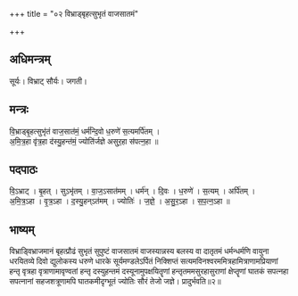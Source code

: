 +++
title = "०२ विभ्राड्बृहत्सुभृतं वाजसातमं"

+++
## अधिमन्त्रम्
सूर्यः। विभ्राट् सौर्यः। जगती।

## मन्त्रः
वि॒भ्राड्बृ॒हत्सुभृ॑तं वाज॒सात॑मं॒ धर्म॑न्दि॒वो ध॒रुणे॑ स॒त्यमर्पि॑तम् ।  
अ॒मि॒त्र॒हा वृ॑त्र॒हा द॑स्यु॒हन्त॑मं॒ ज्योति॑र्जज्ञे असुर॒हा स॑पत्न॒हा ॥

## पदपाठः
वि॒ऽभ्राट् । बृ॒हत् । सुऽभृ॑तम् । वा॒ज॒ऽसात॑मम् । धर्म॑न् । दि॒वः । ध॒रुणे॑ । स॒त्यम् । अर्पि॑तम् ।  
अ॒मि॒त्र॒ऽहा । वृ॒त्र॒ऽहा । द॒स्यु॒हन्ऽत॑मम् । ज्योतिः॑ । ज॒ज्ञे॒ । अ॒सु॒र॒ऽहा । स॒प॒त्न॒ऽहा ॥

## भाष्यम्
विभ्राड्विभ्राजमानं बृहत्प्रौढं सुभृतं सुपुष्टं वाजसातमं वाजस्यान्नस्य बलस्य वा दातृतमं धर्मन्धर्मणि वायुना धरयितव्ये दिवो द्युलोकस्य धरुणे धारके सूर्यमण्डलेऽर्पितं निक्शिप्तं सत्यमविनश्वरममित्रहामित्राणामप्रियाणां हन्तृ वृत्रहा वृत्राणामावृण्वतां हन्तृ दस्युहन्तमं दस्यूनामुपक्षयितॄणां हन्तृतममसुरहासुराणां क्षेप्तॄणां घातकं सपत्नहा सपत्नानां सहजशत्रूणामपि घातकमीदृग्भूतं ज्योतिः सौरं तेजो जज्ञे। प्रादुर्भवति॥२॥